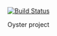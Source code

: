 [![Build Status](https://travis-ci.org/MaryDomashneva/oystercard.svg?branch=master)](https://travis-ci.org/MaryDomashneva/oystercard)

Oyster project
